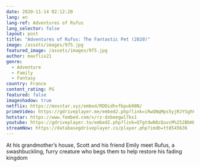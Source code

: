 ```yaml
---
date: 2020-11-14 02:12:20
lang: en
lang-ref: Adventures of Rufus
lang_selector: false
layout: post
title: "Adventures of Rufus: The Fantastic Pet (2020)"
image: /assets/images/975.jpg
featured_image: /assets/images/975.jpg
author: maxflix21
genre:
  - Adventure
  - Family
  - Fantasy
country: France
content_rating: PG
featured: false
imageshadow: true
netflix: https://movstar.xyz/embed/RDDidhvfbpub08N/
primeVideo: https://gdriveplayer.me/embed2.php?link=iRwQNqMps5yjRJYSgh6HHwMOzUUg3ItH4bf%252BAJrjABUqwkPzZsnn2sl3W0RA6Ss3VbE8107ueMm7mHyqwjCfocrxR8m0J%252BjYNEwminI5Hj0n1cenkG7DrQ%252BCJh%252B9enBdwb8uybxkErwP0Xwr32Vf1oNVLh3q5Wq6r%252FsMTlwgmsSeLRwj3%252BEBQpi1wIL1rymow%253D
hotstar: https://www.fembed.com/v/rz-dxbeegwl7kx1
youtube: https://gdriveplayer.to/embed2.php?link=QTgtdwN8zQuvcM%252BbHLk7iwIKF11DCfhBe05Rmq3kzXhQirbWn8Xj3twkg6Vl7zuRFXGsU6mVuzAh5sBedu81j%252BtVQnk2DYRapREMvo7QyFYoyVwsjzF22wER2OIzMZoddW%252FUZwZVwUpFQCFN1yeEs4zLf7FQ765P%252FsL7AclWYu1qpn1j6LMDUGiHNwWUHfOJTC9EfrVJQx2JBej5o2LwsHd9%252FcpZmLfpIzfTra2PaidoTxfOueLXqzdR7ilcmJ%252FUo7OBmTp7e1Ymn6XevbLMsbT1rF2TqsG4CAEbDYdqIRZ2vHPrRwza8UBCsZ7ntesT4%253D
streamNow: https://databasegdriveplayer.co/player.php?imdb=tt8545636
---
```

At his grandmother’s house, Scott and his friend Emily meet Rufus, a swashbuckling, furry creature who begs them to help restore his fading kingdom